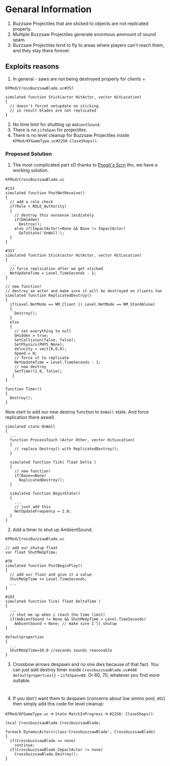 # Genaral Information

1. Buzzsaw Projectiles that are sticked to objects are not replicated properly.
2. Multiple Buzzsaw Projectiles generate enormous ammount of sound spam.
3. Buzzsaw Projectiles tend to fly to areas where players can't reach them, and they stay there forever.

## Exploits reasons

1. In general - saws are not being destroyed properly for clients +

`KFMod/CrossBuzzsawBlade.uc#357`
```clike
simulated function Stick(actor HitActor, vector HitLocation)
{
  // doesn't forcet netupdate on sticking
  // in result blades are not replicated
}
```

2. No time limit for shutting up `AmbientSound`.
3. There is no `LifeSpan` for projectiles.
4. There is no level cleanup for Buzzsaw Projectiles inside `KFMod/KFGameType.uc#2250 CloseShops()`.

### Proposed Solution
1. The most complicated part xD thanks to [Poosh's Scrn](https://github.com/poosh/KF-ScrnBalance/blob/master/Classes/ScrnCrossbuzzsawBlade.uc) tho, we have a working solution.

`KFMod/CrossBuzzsawBlade.uc`
```clike
#133
simulated function PostNetReceive()
{
  // add a role check
  if(Role < ROLE_Authority)
  {
    // destroy this nonsense imidiately
    if(bHidden)
      Destroy();
    else if(ImpactActor!=None && Base != ImpactActor)
      GoToState('OnWall');
  }
}

#357
simulated function Stick(actor HitActor, vector HitLocation)
{
  ...
  // force replication after we get sticked
  NetUpdateTime = Level.TimeSeconds - 1;
}

// new function!
// destroy an actor and make sure it will be destroyed on clients too
simulated function ReplicatedDestroy()
{
  if(Level.NetMode == NM_Client || Level.NetMode == NM_StandAlone)
  {
    Destroy();
  }
  else
  {
    // set everything to null
    bHidden = true;
    SetCollision(false, false);
    SetPhysics(PHYS_None);
    Velocity = vect(0,0,0);
    Speed = 0;
    // force it to replicate
    NetUpdateTime = Level.TimeSeconds - 1;
    // now destroy
    SetTimer(1.0, false);
   }
}

function Timer()
{
  Destroy();
}
```

Now start to add our new destroy function to `OnWall` state. And force replication there aswell.

```clike
simulated state OnWall
{
  ...
  function ProcessTouch (Actor Other, vector HitLocation)
  {
    // replace Destroy() with ReplicatedDestroy();
  }

  simulated function Tick( float Delta )
  {
    // new function!
    if(Base==None)
      ReplicatedDestroy();
  }

  simulated function BeginState()
  {
    ...
    // just add this
    NetUpdateFrequency = 2.0;
  }
}
```

2. Add a timer to shut up AmbientSound.

`KFMod/CrossBuzzsawBlade.uc`
```clike
// add our shutup float
var float ShutMeUpTime;

#70
simulated function PostBeginPlay()
{
  // add our float and give it a value
  ShutMeUpTime += Level.TimeSeconds;
  ...
}

#103
simulated function Tick( float DeltaTime )
{
  ...
  // shut me up when i reach the time limit!
  if(AmbientSound != None && ShutMeUpTime > Level.TimeSeconds)
    AmbientSound = None; // make sure I'll shutup
}

defaultproperties
{
  ...
  ShutMeUpTime=10.0 //seconds sounds reasonable
}
```

3. Crossbow arrows despawn and no one dies because of that fact. You can just add destroy timer inside `CrossbuzzsawBlade.uc#408 defaultproperties{}` - `LifeSpan=80`. Or 60, 70, whatever you find more suitable.
#

4. If you don't want them to despawn (concerns about low ammo pool, etc) then simply add this code for level cleanup:

`KFMod/KFGameType.uc` -> `State MatchInProgress` -> `#2250: CloseShops()`:
```clike
local CrossbuzzsawBlade CrossbuzzsawBlade;

foreach DynamicActors(class'CrossbuzzsawBlade', CrossbuzzsawBlade)
{
  if(CrossbuzzsawBlade == none)
    continue;
  if(CrossbuzzsawBlade.ImpactActor != none)
    CrossbuzzsawBlade.Destroy();
}
```
